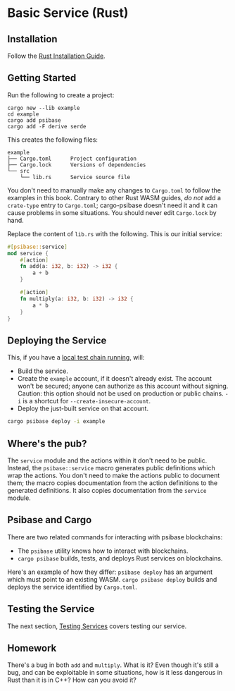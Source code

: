 # Basic Service (Rust)

## Installation

Follow the [Rust Installation Guide](../../rust.md).

## Getting Started

Run the following to create a project:

```
cargo new --lib example
cd example
cargo add psibase
cargo add -F derive serde
```

This creates the following files:

```
example
├── Cargo.toml      Project configuration
├── Cargo.lock      Versions of dependencies
└── src
    └── lib.rs      Service source file
```

You don't need to manually make any changes to `Cargo.toml` to follow the examples in this book. Contrary to other Rust WASM guides, _do not_ add a `crate-type` entry to `Cargo.toml`; cargo-psibase doesn't need it and it can cause problems in some situations. You should never edit `Cargo.lock` by hand.

Replace the content of `lib.rs` with the following. This is our initial service:

```rust
#[psibase::service]
mod service {
    #[action]
    fn add(a: i32, b: i32) -> i32 {
        a + b
    }

    #[action]
    fn multiply(a: i32, b: i32) -> i32 {
        a * b
    }
}
```

## Deploying the Service

This, if you have a [local test chain running](../../psibase#booting-a-chain), will:

- Build the service.
- Create the `example` account, if it doesn't already exist. The account won't be secured; anyone can authorize as this account without signing. Caution: this option should not be used on production or public chains. `-i` is a shortcut for `--create-insecure-account`.
- Deploy the just-built service on that account.

```sh
cargo psibase deploy -i example
```

## Where's the pub?

The `service` module and the actions within it don't need to be public. Instead, the `psibase::service` macro generates public definitions which wrap the actions. You don't need to make the actions public to document them; the macro copies documentation from the action definitions to the generated definitions. It also copies documentation from the `service` module.

## Psibase and Cargo

There are two related commands for interacting with psibase blockchains:

- The `psibase` utility knows how to interact with blockchains.
- `cargo psibase` builds, tests, and deploys Rust services on blockchains.

Here's an example of how they differ: `psibase deploy` has an argument which must point to an existing WASM. `cargo psibase deploy` builds and deploys the service identified by `Cargo.toml`.

## Testing the Service

The next section, [Testing Services](testing.html) covers testing our service.

## Homework

There's a bug in both `add` and `multiply`. What is it? Even though it's still
a bug, and can be exploitable in some situations, how is it less dangerous in Rust
than it is in C++? How can you avoid it?
